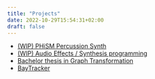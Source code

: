 ```yaml
---
title: "Projects"
date: 2022-10-29T15:54:31+02:00
draft: false
---
```


+ [(WIP) PHiSM Percussion Synth](https://github.com/rasmusnuko/percussionsynth)
+ [(WIP) Audio Effects / Synthesis programming](https://github.com/rasmusnuko/DSP)
+ [Bachelor thesis in Graph Transformation](https://github.com/rasmusnuko/Graph-Transformation)
+ [BayTracker](https://github.com/rasmusnuko/baytracker)
